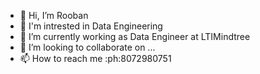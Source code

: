 - 👋 Hi, I’m Rooban
- 👀 I'm intrested in Data Engineering
- 🌱 I’m currently working as Data Engineer at LTIMindtree 
- 💞️ I’m looking to collaborate on ...
- 📫 How to reach me :ph:8072980751

<!---
Rooban1030/Rooban1030 is a ✨ special ✨ repository because its `README.md` (this file) appears on your GitHub profile.
You can click the Preview link to take a look at your changes.
--->
